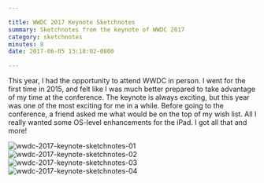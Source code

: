 ```yaml
---

title: WWDC 2017 Keynote Sketchnotes
summary: Sketchnotes from the keynote of WWDC 2017
category: sketchnotes
minutes: 8
date: 2017-06-05 13:18:02-0800

---
```


This year, I had the opportunity to attend WWDC in person. I went for the first time in 2015, and felt like I was much better prepared to take advantage of my time at the conference. The keynote is always exciting, but this year was one of the most exciting for me in a while. Before going to the conference, a friend asked me what would be on the top of my wish list. All I really wanted some OS-level enhancements for the iPad. I got all that and more!

![wwdc-2017-keynote-sketchnotes-01](http://bsn.io/images/sketchnotes/wwdc-2017/wwdc-2017-keynote-sketchnotes-01.jpg)
![wwdc-2017-keynote-sketchnotes-02](http://bsn.io/images/sketchnotes/wwdc-2017/wwdc-2017-keynote-sketchnotes-02.jpg)
![wwdc-2017-keynote-sketchnotes-03](http://bsn.io/images/sketchnotes/wwdc-2017/wwdc-2017-keynote-sketchnotes-03.jpg)
![wwdc-2017-keynote-sketchnotes-04](http://bsn.io/images/sketchnotes/wwdc-2017/wwdc-2017-keynote-sketchnotes-04.jpg)
